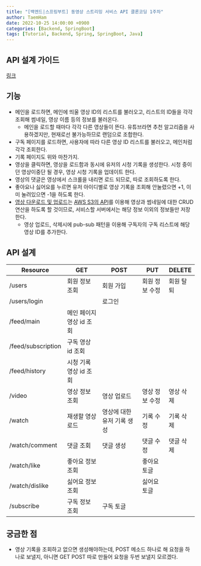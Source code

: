 ```yaml
---
title: "[백엔드|스프링부트] 동영상 스트리밍 서비스 API 클론코딩 1주차"
author: TaemHam
date: 2022-10-25 14:00:00 +0900
categories: [Backend, SpringBoot]
tags: [Tutorial, Backend, Spring, SpringBoot, Java]
---
```


## **API 설계 가이드**

[링크](https://velog.io/@couchcoding/%EA%B0%9C%EB%B0%9C-%EC%B4%88%EB%B3%B4%EB%A5%BC-%EC%9C%84%ED%95%9C-RESTful-API-%EC%84%A4%EA%B3%84-%EA%B0%80%EC%9D%B4%EB%93%9C)

## **기능**

* 메인을 로드하면, 메인에 띄울 영상 ID의 리스트를 불러오고, 리스트의 ID들을 각각 조회해 썸네일, 영상 이름 등의 정보를 불러온다.
  * 메인을 로드할 때마다 각각 다른 영상들이 뜬다. 유튜브라면 추천 알고리즘을 사용하겠지만, 현재로선 불가능하므로 랜덤으로 조합한다.
* 구독 페이지를 로드하면, 사용자에 따라 다른 영상 ID 리스트를 불러오고, 메인처럼 각각 조회한다.
* 기록 페이지도 위와 마찬가지.
* 영상을 클릭하면, 영상을 로드함과 동시에 유저의 시청 기록을 생성한다. 시청 중이던 영상이중단 될 경우, 영상 시청 기록을 업데이트 한다.
* 영상의 댓글은 영상에서 스크롤을 내리면 로드 되므로, 따로 조회하도록 한다.
* 좋아요나 싫어요를 누르면 유저 아이디별로 영상 기록을 조회해 안눌렸으면 +1, 이미 눌려있으면 -1을 하도록 한다.
* [영상 다운로드 및 업로드](https://os94.tistory.com/161)는 [AWS S3의 API](https://docs.aws.amazon.com/ko_kr/AmazonS3/latest/userguide/RESTRedirect.html)를 이용해 영상과 썸네일에 대한 CRUD 연산을 하도록 할 것이므로, 서비스할 서버에서는 해당 정보 이외의 정보들만 저장한다.
  * 영상 업로드, 삭제시에 pub-sub 패턴을 이용해 구독자의 구독 리스트에 해당 영상 ID를 추가한다.

## **API 설계**

|Resource|GET|POST|PUT|DELETE|
|--------|---|----|---|------|
|/users|회원 정보 조회|회원 가입|회원 정보 수정|회원 탈퇴|
|/users/login||로그인|||
|/feed/main|메인 페이지 영상 id 조회||||
|/feed/subscription|구독 영상 id 조회||||
|/feed/history|시청 기록 영상 id 조회||||
|/video|영상 정보 조회|영상 업로드|영상 정보 수정|영상 삭제|
|/watch|재생할 영상 로드|영상에 대한 유저 기록 생성|기록 수정|기록 삭제|
|/watch/comment|댓글 조회|댓글 생성|댓글 수정|댓글 삭제|
|/watch/like|좋아요 정보 조회||좋아요 토글||
|/watch/dislike|싫어요 정보 조회||싫어요 토글||
|/subscribe|구독 정보 조회|구독 토글|||

## **궁금한 점**

* 영상 기록을 조회하고 없으면 생성해야하는데, POST 메소드 하나로 해 요청을 하나로 보낼지, 아니면 GET POST 따로 만들어 요청을 두번 보낼지 모르겠다.
